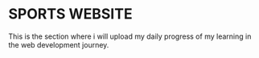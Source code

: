 # SPORTS WEBSITE
This is the section where i will upload my daily progress of my learning in the web development journey.

